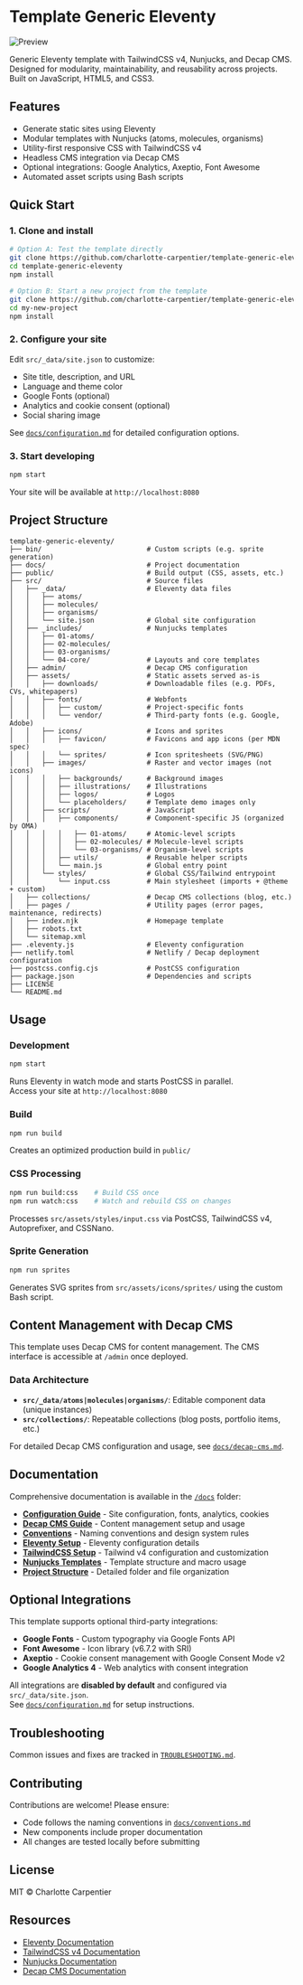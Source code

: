 # Template Generic Eleventy

![Preview](./preview.png)

Generic Eleventy template with TailwindCSS v4, Nunjucks, and Decap CMS.  
Designed for modularity, maintainability, and reusability across projects.  
Built on JavaScript, HTML5, and CSS3.

## Features

- Generate static sites using Eleventy
- Modular templates with Nunjucks (atoms, molecules, organisms)
- Utility-first responsive CSS with TailwindCSS v4
- Headless CMS integration via Decap CMS
- Optional integrations: Google Analytics, Axeptio, Font Awesome
- Automated asset scripts using Bash scripts

## Quick Start

### 1. Clone and install

```bash
# Option A: Test the template directly
git clone https://github.com/charlotte-carpentier/template-generic-eleventy.git
cd template-generic-eleventy
npm install

# Option B: Start a new project from the template
git clone https://github.com/charlotte-carpentier/template-generic-eleventy.git my-new-project
cd my-new-project
npm install
```

### 2. Configure your site

Edit `src/_data/site.json` to customize:

- Site title, description, and URL
- Language and theme color
- Google Fonts (optional)
- Analytics and cookie consent (optional)
- Social sharing image

See [`docs/configuration.md`](./docs/configuration.md) for detailed configuration options.

### 3. Start developing

```bash
npm start
```

Your site will be available at `http://localhost:8080`

## Project Structure

```text
template-generic-eleventy/
├── bin/                          # Custom scripts (e.g. sprite generation)
├── docs/                         # Project documentation
├── public/                       # Build output (CSS, assets, etc.)
├── src/                          # Source files
│   ├── _data/                    # Eleventy data files
│   │   ├── atoms/
│   │   ├── molecules/
│   │   ├── organisms/
│   │   └── site.json             # Global site configuration
│   ├── _includes/                # Nunjucks templates
│   │   ├── 01-atoms/
│   │   ├── 02-molecules/
│   │   ├── 03-organisms/
│   │   └── 04-core/              # Layouts and core templates
│   ├── admin/                    # Decap CMS configuration
│   ├── assets/                   # Static assets served as-is
│   │   ├── downloads/            # Downloadable files (e.g. PDFs, CVs, whitepapers)
│   │   ├── fonts/                # Webfonts
│   │   │   ├── custom/           # Project-specific fonts
│   │   │   └── vendor/           # Third-party fonts (e.g. Google, Adobe)
│   │   ├── icons/                # Icons and sprites
│   │   │   ├── favicon/          # Favicons and app icons (per MDN spec)
│   │   │   └── sprites/          # Icon spritesheets (SVG/PNG)
│   │   ├── images/               # Raster and vector images (not icons)
│   │   │   ├── backgrounds/      # Background images
│   │   │   ├── illustrations/    # Illustrations  
│   │   │   ├── logos/            # Logos
│   │   │   └── placeholders/     # Template demo images only
│   │   ├── scripts/              # JavaScript
│   │   │   ├── components/       # Component-specific JS (organized by OMA)
│   │   │   │   ├── 01-atoms/     # Atomic-level scripts
│   │   │   │   ├── 02-molecules/ # Molecule-level scripts
│   │   │   │   └── 03-organisms/ # Organism-level scripts
│   │   │   ├── utils/            # Reusable helper scripts
│   │   │   └── main.js           # Global entry point
│   │   └── styles/               # Global CSS/Tailwind entrypoint
│   │       └── input.css         # Main stylesheet (imports + @theme + custom)
│   ├── collections/              # Decap CMS collections (blog, etc.)
│   ├── pages /                   # Utility pages (error pages, maintenance, redirects)
│   ├── index.njk                 # Homepage template
│   ├── robots.txt
│   └── sitemap.xml
├── .eleventy.js                  # Eleventy configuration
├── netlify.toml                  # Netlify / Decap deployment configuration
├── postcss.config.cjs            # PostCSS configuration
├── package.json                  # Dependencies and scripts
├── LICENSE
└── README.md
```

## Usage

### Development

```bash
npm start
```

Runs Eleventy in watch mode and starts PostCSS in parallel.  
Access your site at `http://localhost:8080`

### Build

```bash
npm run build
```

Creates an optimized production build in `public/`

### CSS Processing

```bash
npm run build:css    # Build CSS once
npm run watch:css    # Watch and rebuild CSS on changes
```

Processes `src/assets/styles/input.css` via PostCSS, TailwindCSS v4, Autoprefixer, and CSSNano.

### Sprite Generation

```bash
npm run sprites
```

Generates SVG sprites from `src/assets/icons/sprites/` using the custom Bash script.

## Content Management with Decap CMS

This template uses Decap CMS for content management. The CMS interface is accessible at `/admin` once deployed.

### Data Architecture

- **`src/_data/atoms|molecules|organisms/`**: Editable component data (unique instances)
- **`src/collections/`**: Repeatable collections (blog posts, portfolio items, etc.)

For detailed Decap CMS configuration and usage, see [`docs/decap-cms.md`](./docs/decap-cms.md).

## Documentation

Comprehensive documentation is available in the [`/docs`](./docs) folder:

- **[Configuration Guide](./docs/configuration.md)** - Site configuration, fonts, analytics, cookies
- **[Decap CMS Guide](./docs/decap-cms.md)** - Content management setup and usage
- **[Conventions](./docs/conventions.md)** - Naming conventions and design system rules
- **[Eleventy Setup](./docs/eleventy.md)** - Eleventy configuration details
- **[TailwindCSS Setup](./docs/tailwind.md)** - Tailwind v4 configuration and customization
- **[Nunjucks Templates](./docs/nunjucks.md)** - Template structure and macro usage
- **[Project Structure](./docs/structure.md)** - Detailed folder and file organization

## Optional Integrations

This template supports optional third-party integrations:

- **Google Fonts** - Custom typography via Google Fonts API
- **Font Awesome** - Icon library (v6.7.2 with SRI)
- **Axeptio** - Cookie consent management with Google Consent Mode v2
- **Google Analytics 4** - Web analytics with consent integration

All integrations are **disabled by default** and configured via `src/_data/site.json`.  
See [`docs/configuration.md`](./docs/configuration.md) for setup instructions.

## Troubleshooting

Common issues and fixes are tracked in [`TROUBLESHOOTING.md`](./TROUBLESHOOTING.md).

## Contributing

Contributions are welcome! Please ensure:

- Code follows the naming conventions in [`docs/conventions.md`](./docs/conventions.md)
- New components include proper documentation
- All changes are tested locally before submitting

## License

MIT © Charlotte Carpentier

## Resources

- [Eleventy Documentation](https://www.11ty.dev/docs/)
- [TailwindCSS v4 Documentation](https://tailwindcss.com/docs)
- [Nunjucks Documentation](https://mozilla.github.io/nunjucks/)
- [Decap CMS Documentation](https://decapcms.org/docs/)
  